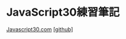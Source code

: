 ﻿# JavaScript30練習筆記

[Javascript30.com](https://javascript30.com/) [[github]](https://github.com/wesbos/JavaScript30)